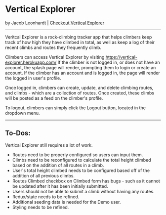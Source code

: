 # Vertical Explorer
by Jacob Leonhardt | [Checkout Vertical Explorer](https://vertical-explorer.herokuapp.com/)

***

Veritcal Explorer is a rock-climbing tracker app that helps climbers keep track of how high they have climbed in total, as well as keep a log of their recent climbs and routes they frequently climb.

Climbers can access Vertical Explorer by visiting https://vertical-explorer.herokuapp.com/ If the climber is not logged in, or does not have an account, the splash page will render, prompting them to login or create an account. If the climber has an account and is logged in, the page will render the logged in user's profile.

Once logged in, climbers can create, update, and delete climbing routes, and climbs - which are a collection of routes. Once created, these climbs will be posted as a feed on the climber's profile.

To logout, climbers can simply click the Logout button, located in the dropdown menu.

***

## To-Dos:

Vertical Explorer still requires a lot of work. 
* Routes need to be properly configured so users can input them.
* Climbs need to be reconfigured to calculate the total height climbed based on the addition of all routes in a climb.
* User's total height climbed needs to be configured based off of the addition of all previous climbs.
* Routes Climbed checkbox on Climbed form has bugs - such as it cannot be updated after it has been initially submitted.
* Users should not be able to submit a climb without having any routes.
* Redux/state needs to be refined.
* Additional seeding data is needed for the Demo user.
* Styling needs to be refined.

